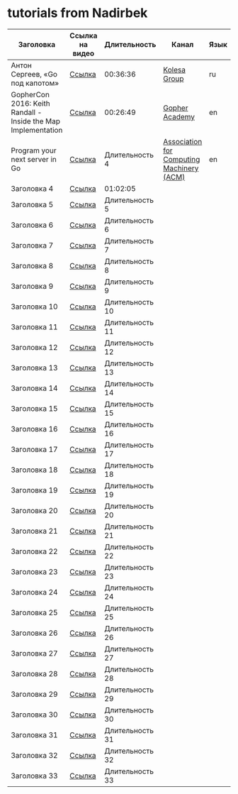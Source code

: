 # tutorials from Nadirbek

| Заголовка      | Ссылка на видео                         | Длительность   | Канал | Язык |
| -------------- | --------------------------------------- | -------------- | -------------- | -------------- |
| Антон Сергеев, «Go под капотом»    | [Ссылка](https://youtu.be/rloqQY9CT8I)  | 00:36:36 | [Kolesa Group](https://www.youtube.com/@kolesagroup6324)|ru|
| GopherCon 2016: Keith Randall - Inside the Map Implementation    | [Ссылка](https://youtu.be/Tl7mi9QmLns)  | 00:26:49 |[Gopher Academy](https://www.youtube.com/@kolesagroup6324)|en|
| Program your next server in Go | [Ссылка](https://youtu.be/5bYO60-qYOI)  | Длительность 4 |[Association for Computing Machinery (ACM)]([https://www.youtube.com/@kolesagroup6324](https://www.youtube.com/@TheOfficialACM))|en|
| Заголовка 4    | [Ссылка](https://youtu.be/RIvL2ONhFBI)  | 01:02:05 |                ||
| Заголовка 5    | [Ссылка](https://youtu.be/zzAdEt3xZ1M)  | Длительность 5 |                ||
| Заголовка 6    | [Ссылка](https://youtu.be/XGtieBVI1lk)  | Длительность 6 |                ||
| Заголовка 7    | [Ссылка](https://youtu.be/2557w0qsDV0)  | Длительность 7 |                ||
| Заголовка 8    | [Ссылка](https://youtu.be/ydWFpcoYraU)  | Длительность 8 |                ||
| Заголовка 9    | [Ссылка](https://youtu.be/c4bldaCjYRY)  | Длительность 9 |                ||
| Заголовка 10   | [Ссылка](https://youtu.be/AV-KzQI-tLM)  | Длительность 10|                ||
| Заголовка 11   | [Ссылка](https://youtu.be/BHNt1fcg8iw)  | Длительность 11|                ||
| Заголовка 12   | [Ссылка](https://youtu.be/2h_NFBFrciI)  | Длительность 12|                ||
| Заголовка 13   | [Ссылка](https://youtu.be/lsBF58Q-DnY)  | Длительность 13|                ||
| Заголовка 14   | [Ссылка](https://youtu.be/PAAkCSZUG1c)  | Длительность 14|                ||
| Заголовка 15   | [Ссылка](https://youtu.be/ZuQcbqYK0BY)  | Длительность 15|                ||
| Заголовка 16   | [Ссылка](https://youtu.be/8D3Vmm1BGoY)  | Длительность 16|                ||
| Заголовка 17   | [Ссылка](https://youtu.be/Wh22_O8jXVQ)  | Длительность 17|                ||
| Заголовка 18   | [Ссылка](https://youtu.be/k9wK2FThEsk)  | Длительность 18|                ||
| Заголовка 19   | [Ссылка](https://youtu.be/MXoMuymbfo8)  | Длительность 19|                ||
| Заголовка 20   | [Ссылка](https://youtu.be/4MFcmreAUhs)  | Длительность 20|                ||
| Заголовка 21   | [Ссылка](https://youtu.be/kG_ipMygRUc)  | Длительность 21|                ||
| Заголовка 22   | [Ссылка](https://youtu.be/U0U8Ddx4TgE)  | Длительность 22|                ||
| Заголовка 23   | [Ссылка](https://youtu.be/7n_8cOBpQrg)  | Длительность 23|                ||
| Заголовка 24   | [Ссылка](https://youtu.be/BIYiuy8WWiU)  | Длительность 24|                ||
| Заголовка 25   | [Ссылка](https://youtu.be/qIhZrMg3_Tk)  | Длительность 25|                ||
| Заголовка 26   | [Ссылка](https://youtu.be/EW9oGc5vSAI)  | Длительность 26|                ||
| Заголовка 27   | [Ссылка](https://youtu.be/BQto7PiHknc)  | Длительность 27|                ||
| Заголовка 28   | [Ссылка](https://youtu.be/Lrjjqc1bRHo)  | Длительность 28|                ||
| Заголовка 29   | [Ссылка](https://youtu.be/Ie3pK1Adm4U)  | Длительность 29|                ||
| Заголовка 30   | [Ссылка](https://youtu.be/uYhQ2ot3XFg)  | Длительность 30|                ||
| Заголовка 31   | [Ссылка](https://youtu.be/f6kdp27TYZs)  | Длительность 31|                ||
| Заголовка 32   | [Ссылка](https://youtu.be/P_SXTUiA-9Y)  | Длительность 32|                ||
| Заголовка 33   | [Ссылка](https://youtu.be/oV9rvDllKEg)  | Длительность 33|                ||
